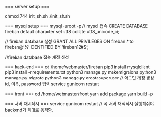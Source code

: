 === server setup ===

chmod 744 init_sh.sh
./init_sh.sh

=== mysql setup ===
mysql -uroot -p
// mysql 접속
CREATE DATABASE fireban default character set utf8 collate utf8_unicode_ci;

// fireban database 생성
GRANT ALL PRIVILEGES ON fireban.* to fireban@‘%’ IDENTIFIED BY ‘fireban12#$’;

//fireban database 접속 계정 생성


=== back-end ===
cd /home/webmaster/fireban
pip3 install mysqlclient
pip3 install -r requirements.txt
python3 manage.py makemigraions
python3 manage.py migrate
python3 manage.py createsuperuser
// 어드민 계정 생성 id, 이름, password 입력
service gunicorn restart


=== front ===
cd /home/webmaster/front
yarn add package
yarn build -p



=== 서버 재시작시 ===
service gunicorn restart
// 꼭 서버 재식작시 실행해줘야 backend가 제대로 동작함.

